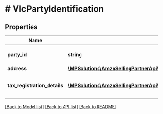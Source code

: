 # # VIcPartyIdentification

## Properties

Name | Type | Description | Notes
------------ | ------------- | ------------- | -------------
**party_id** | **string** | Assigned identification for the party. |
**address** | [**\MPSolutions\AmznSellingPartnerApi\Models\VendorInvoices\VIcAddress**](VIcAddress.md) |  | [optional]
**tax_registration_details** | [**\MPSolutions\AmznSellingPartnerApi\Models\VendorInvoices\VIcTaxRegistrationDetails[]**](VIcTaxRegistrationDetails.md) | Tax registration details of the party. | [optional]

[[Back to Model list]](../../README.md#models) [[Back to API list]](../../README.md#endpoints) [[Back to README]](../../README.md)
